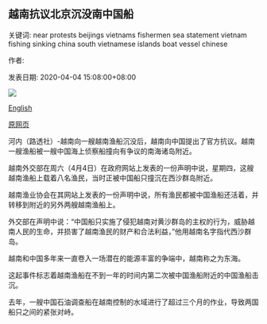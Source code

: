 ## 越南抗议北京沉没南中国船

关键词: near protests beijings vietnams fishermen sea statement vietnam fishing sinking china south vietnamese islands boat vessel chinese

作者: 

发表日期: 2020-04-04 15:08:00+08:00

![](https://www.straitstimes.com/sites/default/files/styles/x_large/public/articles/2020/04/04/placeholder.jpg?itok=25l14fKn)

[English](Vietnam%20protests%20Beijing%27s%20sinking%20of%20South%20China%20Sea%20boat.md)

[原网页](https://www.straitstimes.com/asia/se-asia/vietnam-protests-beijings-sinking-of-south-china-sea-boat)

河内（路透社）-越南向一艘越南渔船沉没后，越南向中国提出了官方抗议。越南一艘渔船被一艘中国海上侦察船撞向有争议的南海诸岛附近。

越南外交部在周六（4月4日）在政府网站上发表的一份声明中说，星期四，这艘越南渔船上载着八名渔民，当时正被中国船只撞沉在西沙群岛附近。

越南渔业协会在其网站上发表的一份声明中说，所有渔民都被中国渔船还活着，并转移到附近的另外两艘越南渔船上。

外交部在声明中说：“中国船只实施了侵犯越南对黄沙群岛的主权的行为，威胁越南人民的生命，并损害了越南渔民的财产和合法利益，”他用越南名字指代西沙群岛。

越南和中国多年来一直卷入一场潜在的能源丰富的争端中，越南称之为东海。

这起事件标志着越南渔船在不到一年的时间内第二次被中国渔船附近的中国渔船击沉。

去年，一艘中国石油调查船在越南控制的水域进行了超过三个月的作业，导致两国船只之间的紧张对峙。